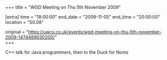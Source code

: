 +++
title = "WGD Meeting on Thu 5th November 2009"

[extra]
time = "18:00:00"
end_date = "2009-11-05"
end_time = "20:00:00"
location = "S0.08"

original = "https://uwcs.co.uk/events/wgd-meeting-on-thu-5th-november-2009-1474489030200/"    
+++

C++ talk for Java programmers, then to the Duck for Noms

